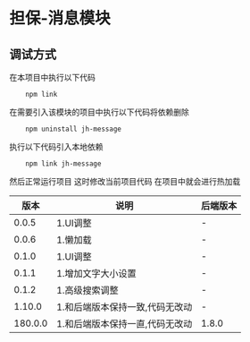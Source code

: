 <!--
 * @Author: Junchi Zhao
 * @LastEditors: zjc2684613 1984937455@qq.com
 * @Description: 
-->
# 担保-消息模块

## 调试方式

  在本项目中执行以下代码

  ```
      npm link
  ```

  在需要引入该模块的项目中执行以下代码将依赖删除

  ```
      npm uninstall jh-message
  ```

  执行以下代码引入本地依赖

  ```
      npm link jh-message
  ```

  然后正常运行项目 这时修改当前项目代码 在项目中就会进行热加载

|  版本   | 说明  | 后端版本 |
|  ---  | ---  | ---  |
| 0.0.5  | 1.UI调整 | - |
| 0.0.6  | 1.懒加载 | - |
| 0.1.0  | 1.UI调整 | - |
| 0.1.1  | 1.增加文字大小设置 | - |
| 0.1.2  | 1.高级搜索调整 | - |
| 1.10.0  | 1.和后端版本保持一致,代码无改动 | - |
| 180.0.0  | 1.和后端版本保持一直,代码无改动 | 1.8.0 |
